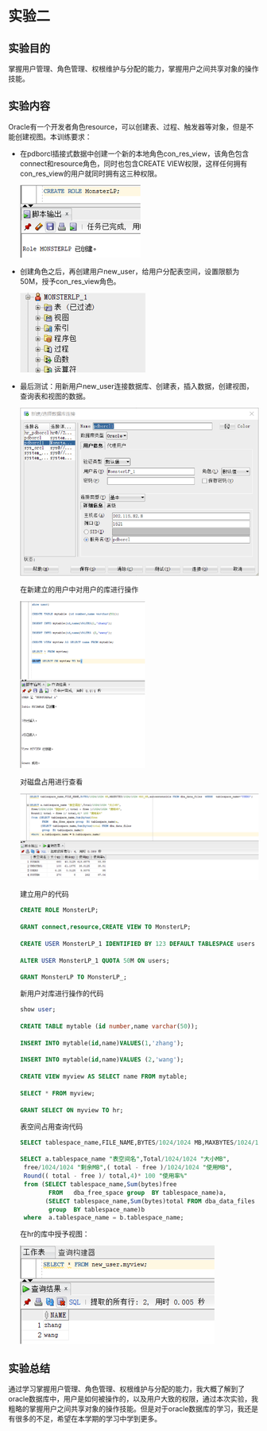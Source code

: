 # 实验二

## 实验目的

掌握用户管理、角色管理、权根维护与分配的能力，掌握用户之间共享对象的操作技能。

## 实验内容

Oracle有一个开发者角色resource，可以创建表、过程、触发器等对象，但是不能创建视图。本训练要求：

- 在pdborcl插接式数据中创建一个新的本地角色con_res_view，该角色包含connect和resource角色，同时也包含CREATE VIEW权限，这样任何拥有con_res_view的用户就同时拥有这三种权限。

  ![](创建用户.png)

- 创建角色之后，再创建用户new_user，给用户分配表空间，设置限额为50M，授予con_res_view角色。

  ![](创建第二个用户成功.png)

- 最后测试：用新用户new_user连接数据库、创建表，插入数据，创建视图，查询表和视图的数据。

  <img src="新用户链接到库成功.png" style="zoom: 67%;" />

  在新建立的用户中对用户的库进行操作

  <img src="建库并添加数据.png" style="zoom:50%;" />

  对磁盘占用进行查看

  <img src="查询磁盘.png" style="zoom:60%;" />

  建立用户的代码

  ```sql
  CREATE ROLE MonsterLP;  
  
  GRANT connect,resource,CREATE VIEW TO MonsterLP;
  
  CREATE USER MonsterLP_1 IDENTIFIED BY 123 DEFAULT TABLESPACE users TEMPORARY TABLESPACE temp;
  
  ALTER USER MonsterLP_1 QUOTA 50M ON users;
  
  GRANT MonsterLP TO MonsterLP_;
  ```

  新用户对库进行操作的代码

  ```sql
  show user;
  
  CREATE TABLE mytable (id number,name varchar(50));
  
  INSERT INTO mytable(id,name)VALUES(1,'zhang');
  
  INSERT INTO mytable(id,name)VALUES (2,'wang');
  
  CREATE VIEW myview AS SELECT name FROM mytable;
  
  SELECT * FROM myview;
  
  GRANT SELECT ON myview TO hr;
  ```

  表空间占用查询代码

  ```sql
  SELECT tablespace_name,FILE_NAME,BYTES/1024/1024 MB,MAXBYTES/1024/1024 MAX_MB,autoextensible FROM dba_data_files  WHERE  tablespace_name='USERS';
  
  SELECT a.tablespace_name "表空间名",Total/1024/1024 "大小MB",
   free/1024/1024 "剩余MB",( total - free )/1024/1024 "使用MB",
   Round(( total - free )/ total,4)* 100 "使用率%"
   from (SELECT tablespace_name,Sum(bytes)free
          FROM   dba_free_space group  BY tablespace_name)a,
         (SELECT tablespace_name,Sum(bytes)total FROM dba_data_files
          group  BY tablespace_name)b
   where  a.tablespace_name = b.tablespace_name;
  ```

  在hr的库中授予视图：

  ![](hr库中的操作.png)

## 实验总结

通过学习掌握用户管理、角色管理、权根维护与分配的能力，我大概了解到了oracle数据库中，用户是如何被操作的，以及用户大致的权限，通过本次实验，我粗略的掌握用户之间共享对象的操作技能。但是对于oracle数据库的学习，我还是有很多的不足，希望在本学期的学习中学到更多。



